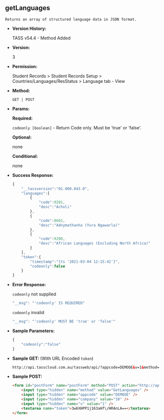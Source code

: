 **getLanguages**
----
	Returns an array of structured language data in JSON format.
	
* **Version History:**

	TASS v54.4 - Method Added

* **Version:**

	3

* **Permission:**

    Student Records > Student Records Setup > Countries/Languages/ResStatus > Language tab - View

* **Method:**

	`GET | POST`
  
* **Params:**

   **Required:**
 
	`codeonly [boolean]` - Return Code only. Must be 'true' or 'false'.                    

   **Optional:**

	none

   **Conditional:**

	none

* **Success Response:**

    ```javascript
	{
		"__tassversion":"01.000.043.0",
		"languages":[
			{
				"code":9201,
				"desc":"Acholi"
			},
			{
				"code":8601,
				"desc":"Adnymathanha (Yura Ngawarla)"
			},
			{
				"code":9200,
				"desc":"African Languages (Excluding North Africa)"
			}
		],
		"token":{
			"timestamp":"{ts '2021-03-04 12:15:42'}",
			"codeonly":false
		}
	}
    ```


* **Error Response:**

    `codeonly` not supplied
    ```javascript
    "__msg": "'codeonly' IS REQUIRED"
    ```

    `codeonly` invalid
    ```javascript
    "__msg": "'codeonly' MUST BE 'true' or 'false'"
    ```
    
* **Sample Parameters:**

	```javascript
	{
		"codeonly":"false"
	}
	```

* **Sample GET:** (With URL Encoded `token`)

	```HTML
	http://api.tasscloud.com.au/tassweb/api/?appcode=DEMOOE&v=1&method=GetLanguages&token=3w6XHPP1j163aHf%2FHRAnLA%3D%3D&company=10
	```
  
* **Sample POST:**

	```HTML
	<form id="postForm" name="postForm" method="POST" action="http://api.tasscloud.com.au/tassweb/api/">
		<input type="hidden" name="method" value="GetLanguages" />
		<input type="hidden" name="appcode" value="DEMOOE" />
		<input type="hidden" name="company" value="10" />
		<input type="hidden" name="v" value="1" />
		<textarea name="token">3w6XHPP1j163aHf\/HRAnLA==</textarea>
	</form>
	```
